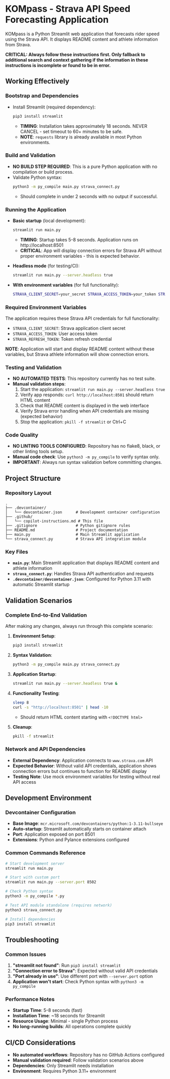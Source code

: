 # KOMpass - Strava API Speed Forecasting Application

KOMpass is a Python Streamlit web application that forecasts rider speed using the Strava API. It displays README content and athlete information from Strava.

**CRITICAL: Always follow these instructions first. Only fallback to additional search and context gathering if the information in these instructions is incomplete or found to be in error.**

## Working Effectively

### Bootstrap and Dependencies
- Install Streamlit (required dependency):
  ```bash
  pip3 install streamlit
  ```
  - **TIMING**: Installation takes approximately 18 seconds. NEVER CANCEL - set timeout to 60+ minutes to be safe.
  - **NOTE**: `requests` library is already available in most Python environments.

### Build and Validation
- **NO BUILD STEP REQUIRED**: This is a pure Python application with no compilation or build process.
- Validate Python syntax:
  ```bash
  python3 -m py_compile main.py strava_connect.py
  ```
  - Should complete in under 2 seconds with no output if successful.

### Running the Application
- **Basic startup** (local development):
  ```bash
  streamlit run main.py
  ```
  - **TIMING**: Startup takes 5-8 seconds. Application runs on http://localhost:8501
  - **CRITICAL**: App will display connection errors for Strava API without proper environment variables - this is expected behavior.

- **Headless mode** (for testing/CI):
  ```bash
  streamlit run main.py --server.headless true
  ```

- **With environment variables** (for full functionality):
  ```bash
  STRAVA_CLIENT_SECRET=your_secret STRAVA_ACCESS_TOKEN=your_token STRAVA_REFRESH_TOKEN=your_refresh streamlit run main.py
  ```

### Required Environment Variables
The application requires these Strava API credentials for full functionality:
- `STRAVA_CLIENT_SECRET`: Strava application client secret
- `STRAVA_ACCESS_TOKEN`: User access token
- `STRAVA_REFRESH_TOKEN`: Token refresh credential

**NOTE**: Application will start and display README content without these variables, but Strava athlete information will show connection errors.

### Testing and Validation
- **NO AUTOMATED TESTS**: This repository currently has no test suite.
- **Manual validation steps**:
  1. Start the application: `streamlit run main.py --server.headless true`
  2. Verify app responds: `curl http://localhost:8501` should return HTML content
  3. Check that README content is displayed in the web interface
  4. Verify Strava error handling when API credentials are missing (expected behavior)
  5. Stop the application: `pkill -f streamlit` or Ctrl+C

### Code Quality
- **NO LINTING TOOLS CONFIGURED**: Repository has no flake8, black, or other linting tools setup.
- **Manual code check**: Use `python3 -m py_compile` to verify syntax only.
- **IMPORTANT**: Always run syntax validation before committing changes.

## Project Structure

### Repository Layout
```
.
├── .devcontainer/
│   └── devcontainer.json      # Development container configuration
├── .github/
│   └── copilot-instructions.md # This file
├── .gitignore                 # Python gitignore rules
├── README.md                  # Project documentation
├── main.py                    # Main Streamlit application
└── strava_connect.py          # Strava API integration module
```

### Key Files
- **`main.py`**: Main Streamlit application that displays README content and athlete information
- **`strava_connect.py`**: Handles Strava API authentication and requests
- **`.devcontainer/devcontainer.json`**: Configured for Python 3.11 with automatic Streamlit startup

## Validation Scenarios

### Complete End-to-End Validation
After making any changes, always run through this complete scenario:

1. **Environment Setup**:
   ```bash
   pip3 install streamlit
   ```

2. **Syntax Validation**:
   ```bash
   python3 -m py_compile main.py strava_connect.py
   ```

3. **Application Startup**:
   ```bash
   streamlit run main.py --server.headless true &
   ```

4. **Functionality Testing**:
   ```bash
   sleep 8
   curl -s "http://localhost:8501" | head -10
   ```
   - Should return HTML content starting with `<!DOCTYPE html>`

5. **Cleanup**:
   ```bash
   pkill -f streamlit
   ```

### Network and API Dependencies
- **External Dependency**: Application connects to `www.strava.com` API
- **Expected Behavior**: Without valid API credentials, application shows connection errors but continues to function for README display
- **Testing Note**: Use mock environment variables for testing without real API access

## Development Environment

### Devcontainer Configuration
- **Base Image**: `mcr.microsoft.com/devcontainers/python:1-3.11-bullseye`
- **Auto-startup**: Streamlit automatically starts on container attach
- **Port**: Application exposed on port 8501
- **Extensions**: Python and Pylance extensions configured

### Common Commands Reference
```bash
# Start development server
streamlit run main.py

# Start with custom port
streamlit run main.py --server.port 8502

# Check Python syntax
python3 -m py_compile *.py

# Test API module standalone (requires network)
python3 strava_connect.py

# Install dependencies
pip3 install streamlit
```

## Troubleshooting

### Common Issues
1. **"streamlit not found"**: Run `pip3 install streamlit`
2. **"Connection error to Strava"**: Expected without valid API credentials
3. **"Port already in use"**: Use different port with `--server.port` option
4. **Application won't start**: Check Python syntax with `python3 -m py_compile`

### Performance Notes
- **Startup Time**: 5-8 seconds (fast)
- **Installation Time**: ~18 seconds for Streamlit
- **Resource Usage**: Minimal - single Python process
- **No long-running builds**: All operations complete quickly

## CI/CD Considerations
- **No automated workflows**: Repository has no GitHub Actions configured
- **Manual validation required**: Follow validation scenarios above
- **Dependencies**: Only Streamlit needs installation
- **Environment**: Requires Python 3.11+ environment